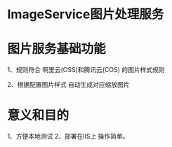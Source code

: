 # ImageService图片处理服务

# 图片服务基础功能

<p> 1、规则符合 啊里云(OSS)和腾讯云(COS) 的图片样式规则</p>
<p> 2、根据配置图片样式 自动生成对应缩放图片</p>

# 意义和目的

1、方便本地测试
2、部署在IIS上 操作简单。
